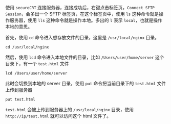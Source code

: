 使用 `secureCRT` 连接服务器，连接成功后，右键点击标签页，`Connect SFTP Session`，会多出一个 SFTP 标签页，在这个标签页中，使用 `ls` 这种命令就是操作服务器，使用 `lls` 这种命令就是操作本地。多出的 `l` 表示 `local`，也就是操作本地的意思。

首先，使用 `cd` 命令进入想存放文件的目录，这里是 `/usr/local/nginx` 目录。

```
cd /usr/local/nginx
```

然后，使用 `lcd` 命令进入本地文件的目录，比如 `/Users/user/home/server` 这个目录下，有一个 `test.html` 文件

```
lcd /Users/user/home/server
```

此时会切换到本地的 server 目录，使用 `put` 命令把当前目录下的 `test.html` 文件上传到服务器

```
put test.html
```

`test.html` 会被上传到服务器上的 `/usr/local/nginx` 目录，使用 `http://ip/test.html` 就可以访问这个 html 文件了。


